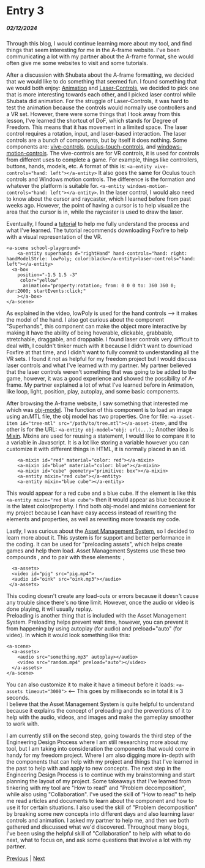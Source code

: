# Entry 3
##### 02/12/2024

Through this blog, I would continue learning more about my tool, and find things that seem interesting for me in the A-frame website. I've been communicating a lot with my partner about the A-frame format, she would often give me some websites to visit and some tutorials. 

After a discussion with Shubata about the A-frame formatting, we decided that we would like to do something that seemed fun. I found something that we would both enjoy: [Animation](https://aframe.io/docs/1.5.0/components/animation.html) and [Laser-Controls](https://aframe.io/docs/1.5.0/components/laser-controls.html), we decided to pick one that is more interesting towards each other, and I picked laser control while Shubata did animation. For the struggle of Laser-Controls, it was hard to test the animation because the controls would normally use controllers and a VR set. However, there were some things that I took away from this lesson, I've learned the shortcut of DoF, which stands for Degree of Freedom. This means that it has movement in a limited space. The laser control requires a rotation, input, and laser-based interaction. The laser controls are a bunch of components, but by itself it does nothing. Some components are: [vive-controls](https://aframe.io/docs/1.5.0/components/vive-controls.html), [oculus-touch-controls](https://aframe.io/docs/1.5.0/components/oculus-touch-controls.html), and [windows-motion-controls](https://aframe.io/docs/1.5.0/components/windows-motion-controls.html). The vive-controls are for VR controls, it is used for controls from different uses to complete a game. For example, things like controllers, buttons, hands, models, etc. A format of this is: `<a-entity vive-controls="hand: left"></a-entity>` It also goes the same for Oculus touch controls and Windows motion controls. The difference is the formation and whatever the platform is suitable for. `<a-entity windows-motion-controls="hand: left"></a-entity>`. In the laser control, I would also need to know about the cursor and raycaster, which I learned before from past weeks ago. However, the point of having a cursor is to help visualize the area that the cursor is in, while the raycaster is used to draw the laser. 

Eventually, I found a [tutorial](https://www.youtube.com/watch?v=vQ85u3dzmZY) to help me fully understand the process and what I've learned. The tutorial recommends downloading Foxfire to help with a visual representation of the VR.
```
<a-scene school-playground>
    <a-entity superhands d="rightHand" hand-controls="hand: right: handModelStrle: lowPoly; color:black></a-entity>laser-controls="hand: left"></a-entity>
  <a-box
    position="-1.5 1.5 -3"
     color="yellow"
      animation="property:rotation; from: 0 0 0 to: 360 360 0; dur:2000; startEvents:click;"
    ></a-box>
</a-scene>
```
As explained in the video, lowPoly is used for the hand controls --> it makes the model of the hand. I also got curious about the component "Superhands", this component can make the object more interactive by making it have the ability of being hoverable, clickable, grabbable, stretchable, draggable, and droppable. I found laser controls very difficult to deal with, I couldn't tinker much with it because I didn't want to download Foxfire at that time, and I didn't want to fully commit to understanding all the VR sets. I found it not as helpful for my freedom project but I would discuss laser controls and what I've learned with my partner. My partner believed that the laser controls weren't something that was going to be added to the game, however, it was a good experience and showed the possibility of A-frame. My partner explained a lot of what I've learned before in Animation, like loop, light, position, play, autoplay, and some basic components. 

After browsing the A-frame website, I saw something that interested me which was [obj-model](https://aframe.io/docs/1.5.0/components/obj-model.html). The function of this component is to load an image using an.MTL file, the obj model has two properties. One for file: `<a-asset-item id="tree-mtl" src="/path/to/tree.mtl"></a-asset-item>`, and the other is for the URL: `<a-entity obj-model="obj: url(...);` Another idea is [Mixin](https://aframe.io/docs/1.5.0/core/mixins.html). Mixins are used for reusing a statement, I would like to compare it to a variable in Javascript. It is a lot like storing a variable however you can customize it with different things in HTML, it is normally placed in an id. 
```
    <a-mixin id="red" material="color: red"></a-mixin>
    <a-mixin id="blue" material="color: blue"></a-mixin>
    <a-mixin id="cube" geometry="primitive: box"></a-mixin>
    <a-entity mixin="red cube"></a-entity>
    <a-entity mixin="blue cube"></a-entity>
```
This would appear for a red cube and a blue cube. If the element is like this `<a-entity mixin="red blue cube">` then it would appear as blue because it is the latest color/property. I find both obj-model and mixins convenient for my project because I can have easy access instead of rewriting the elements and properties, as well as rewriting more towards my code. 

Lastly, I was curious about the [Asset Management System](https://aframe.io/docs/1.5.0/core/asset-management-system.html), so I decided to learn more about it. This system is for support and better performance in the coding. It can be used for "preloading assets", which helps create games and help them load. Asset Management Systems use these two compounds <a-assist>, and <a-scene> to pair with these elements: <a-asset-item>, <audio>, <img>, and <video>.

```
  <a-assets>
  <video id="pig" src="pig.mp4">
  <audio id="oink" src="oink.mp3"></audio>
 </a-assets>
```
This coding doesn't create any load-outs or errors because it doesn't cause any trouble since there's no time limit. However, once the audio or video is done playing, it will usually replay.  
Preloading is another thing that is included with the Asset Management System. Preloading helps prevent wait time, however, you can prevent it from happening by using autoplay (for audio) and preload="auto" (for video). In which it would look something like this:
```
<a-scene>
  <a-assets>
    <audio src="something.mp3" autoplay></audio>
    <video src="random.mp4" preload="auto"></video>
  </a-assets>
</a-scene>
```
You can also customize it to make it have a timeout before it loads: `<a-assets timeout="3000">` <-- This goes by milliseconds so in total it is 3 seconds.  
I believe that the Asset Management System is quite helpful to understand because it explains the concept of preloading and the preventions of it to help with the audio, videos, and images and make the gameplay smoother to work with.  

I am currently still on the second step, going towards the third step of the Engineering Design Process where I am still researching more about my tool, but I am taking into consideration the components that would come in handy for my freedom project. Where I am also digging more in-depth with the components that can help with my project and things that I've learned in the past to help with and apply to new concepts. The next step in the Engineering Design Process is to continue with my brainstorming and start planning the layout of my project. Some takeaways that I've learned from tinkering with my tool are "How to read" and "Problem decomposition", while also using "Collaboration". I've used the skill of "How to read" to help me read articles and documents to learn about the component and how to use it for certain situations. I also used the skill of "Problem decomposition" by breaking some new concepts into different days and also learning laser controls and animation. I asked my partner to help me, and then we both gathered and discussed what we'd discovered. Throughout many blogs, I've been using the helpful skill of "Collaboration" to help with what to do next, what to focus on, and ask some questions that involve a lot with my partner. 


[Previous](entry02.md) | [Next](entry04.md)

